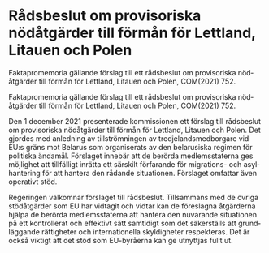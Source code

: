 # Rådsbeslut om provisoriska nödåtgärder till förmån för Lettland, Litauen och Polen

Faktapromemoria gällande förslag till ett råds­beslut om proviso­riska nöd­åtgärder till förmån för Lettland, Litauen och Polen, COM(2021) 752.

Faktapromemoria gällande förslag till ett råds­beslut om proviso­riska nöd­åtgärder till förmån för Lettland, Litauen och Polen, COM(2021) 752.

Den 1 december 2021 presen­terade kom­missionen ett förslag till råds­beslut om proviso­riska nöd­åtgärder till förmån för Lettland, Litauen och Polen. Det gjordes med anledning av till­ström­ningen av tredje­lands­med­borgare vid EU:s gräns mot Belarus som organi­serats av den bela­rusiska regimen för politiska ändamål. Förslaget innebär att de berörda medlems­staterna ges möjlig­het att tillfälligt inrätta ett särskilt förfarande för migrations- och asyl­hantering för att hantera den rådande situationen. Förslaget omfattar även operativt stöd.

Regeringen välkomnar förslaget till rådsbeslut. Tillsam­mans med de övriga stöd­åtgärder som EU har vidtagit och vidtar kan de föreslagna åtgär­derna hjälpa de berörda medlems­staterna att hantera den nuvarande situa­tionen på ett kontrol­lerat och effektivt sätt samtidigt som det säker­ställs att grund­läggande rättig­heter och inter­natio­nella skyldig­heter respek­teras. Det är också viktigt att det stöd som EU-byråerna kan ge utnyttjas fullt ut.
